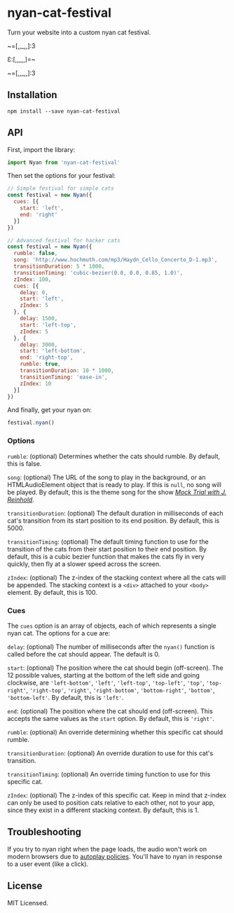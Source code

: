 # nyan-cat-festival

Turn your website into a custom nyan cat festival.

~=[,,_,,]:3

Ɛ:[,,_,,]=~

~=[,,_,,]:3

## Installation

`npm install --save nyan-cat-festival`

## API

First, import the library:

```JavaScript
import Nyan from 'nyan-cat-festival'
```

Then set the options for your festival:

```JavaScript
// Simple festival for simple cats
const festival = new Nyan({
  cues: [{
    start: 'left',
    end: 'right'
  }]
})

// Advanced festival for hacker cats
const festival = new Nyan({
  rumble: false,
  song: 'http://www.hochmuth.com/mp3/Haydn_Cello_Concerto_D-1.mp3',
  transitionDuration: 5 * 1000,
  transitionTiming: 'cubic-bezier(0.0, 0.0, 0.85, 1.0)',
  zIndex: 100,
  cues: [{
    delay: 0,
    start: 'left',
    zIndex: 5
  }, {
    delay: 1500,
    start: 'left-top',
    zIndex: 5
  }, {
    delay: 3000,
    start: 'left-bottom',
    end: 'right-top',
    rumble: true,
    transitionDuration: 10 * 1000,
    transitionTiming: 'ease-in',
    zIndex: 10
  }]
})
```

And finally, get your nyan on:

```JavaScript
festival.nyan()
```

### Options

`rumble`: (optional) Determines whether the cats should rumble. By default, this is false.

`song`: (optional) The URL of the song to play in the background, or an HTMLAudioElement object that is ready to play. If this is `null`, no song will be played. By default, this is the theme song for the show *[Mock Trial with J. Reinhold](https://arresteddevelopment.fandom.com/wiki/Mock_Trial_with_J._Reinhold)*.

`transitionDuration`: (optional) The default duration in milliseconds of each cat's transition from its start position to its end position. By default, this is 5000.

`transitionTiming`: (optional) The default timing function to use for the transition of the cats from their start position to their end position. By default, this is a cubic bezier function that makes the cats fly in very quickly, then fly at a slower speed across the screen.

`zIndex`: (optional) The z-index of the stacking context where all the cats will be appended. The stacking context is a `<div>` attached to your `<body>` element. By default, this is 100.

### Cues

The `cues` option is an array of objects, each of which represents a single nyan cat. The options for a cue are:

`delay`: (optional) The number of milliseconds after the `nyan()` function is called before the cat should appear. The default is 0.

`start`: (optional) The position where the cat should begin (off-screen). The 12 possible values, starting at the bottom of the left side and going clockwise, are `'left-bottom'`, `'left'`, `'left-top'`, `'top-left'`, `'top'`, `'top-right'`, `'right-top'`, `'right'`, `'right-bottom'`, `'bottom-right'`, `'bottom'`, `'bottom-left'`. By default, this is `'left'`.

`end`: (optional) The position where the cat should end (off-screen). This accepts the same values as the `start` option. By default, this is `'right'`.

`rumble`: (optional) An override determining whether this specific cat should rumble.

`transitionDuration`: (optional) An override duration to use for this cat's transition.

`transitionTiming`: (optional) An override timing function to use for this specific cat.

`zIndex`: (optional) The z-index of this specific cat. Keep in mind that z-index can only be used to position cats relative to each other, not to your app, since they exist in a different stacking context. By default, this is 1.

## Troubleshooting

If you try to nyan right when the page loads, the audio won't work on modern browsers due to [autoplay policies](https://developers.google.com/web/updates/2017/09/autoplay-policy-changes). You'll have to nyan in response to a user event (like a click).

## License

MIT Licensed.